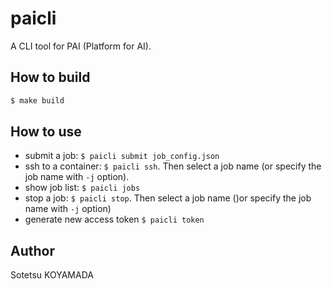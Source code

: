# paicli
A CLI tool for PAI (Platform for AI).

## How to build

```sh
$ make build
```

## How to use

- submit a job: `$ paicli submit job_config.json`
- ssh to a container: `$ paicli ssh`. Then select a job name (or specify the job name with `-j` option).
- show job list: `$ paicli jobs`
- stop a job: `$ paicli stop`. Then select a job name ()or specify the job name with `-j` option)
- generate new access token `$ paicli token` 


## Author
Sotetsu KOYAMADA